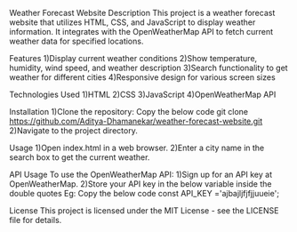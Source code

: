 Weather Forecast Website
Description
This project is a weather forecast website that utilizes HTML, CSS, and JavaScript to display weather information. It integrates with the OpenWeatherMap API to fetch current weather data for specified locations.

Features
1)Display current weather conditions
2)Show temperature, humidity, wind speed, and weather description
3)Search functionality to get weather for different cities
4)Responsive design for various screen sizes

Technologies Used
1)HTML
2)CSS
3)JavaScript
4)OpenWeatherMap API

Installation
1)Clone the repository:
Copy the below code
git clone https://github.com/Aditya-Dhamanekar/weather-forecast-website.git
2)Navigate to the project directory.

Usage
1)Open index.html in a web browser.
2)Enter a city name in the search box to get the current weather.

API Usage
To use the OpenWeatherMap API:
1)Sign up for an API key at OpenWeatherMap.
2)Store your API key in the below variable inside the double quotes Eg:
Copy the below code
const API_KEY ='ajbajljfjfjjuueie';

License
This project is licensed under the MIT License - see the LICENSE file for details.


